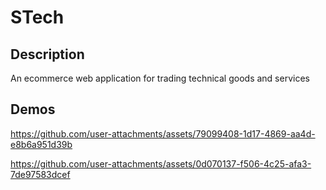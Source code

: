# STech

## Description
An ecommerce web application for trading technical goods and services

## Demos

https://github.com/user-attachments/assets/79099408-1d17-4869-aa4d-e8b6a951d39b

https://github.com/user-attachments/assets/0d070137-f506-4c25-afa3-7de97583dcef

